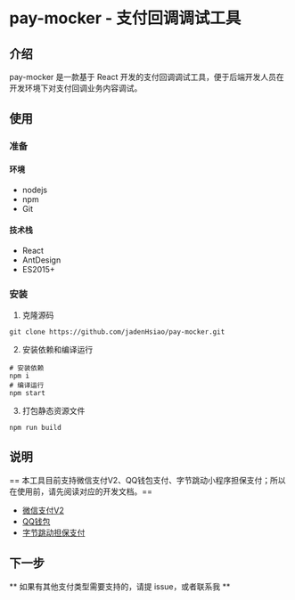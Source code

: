 # pay-mocker - 支付回调调试工具
## 介绍
pay-mocker 是一款基于 React 开发的支付回调调试工具，便于后端开发人员在开发环境下对支付回调业务内容调试。
## 使用
### 准备
#### 环境

 - nodejs
 - npm
 - Git
#### 技术栈
- React
- AntDesign
- ES2015+
### 安装
1. 克隆源码
```shell
git clone https://github.com/jadenHsiao/pay-mocker.git
```
2. 安装依赖和编译运行
```shell
# 安装依赖
npm i 
# 编译运行
npm start
```
3. 打包静态资源文件
```shell
npm run build
```
## 说明
== 本工具目前支持微信支付V2、QQ钱包支付、字节跳动小程序担保支付；所以在使用前，请先阅读对应的开发文档。==
- [微信支付V2](https://pay.weixin.qq.com/wiki/doc/api/jsapi.php?chapter=9_7&index=8)
- [QQ钱包](https://mp.qpay.tenpay.cn/buss/wiki/38/1204)
- [字节跳动担保支付](https://developer.open-douyin.com/docs/resource/zh-CN/mini-app/develop/server/ecpay/pay-list/callback/)

## 下一步
** 如果有其他支付类型需要支持的，请提 issue，或者联系我 **
